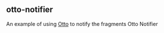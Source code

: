 otto-notifier
-------------

An example of using [Otto](square.github.com/otto) to notify the fragments Otto Notifier
